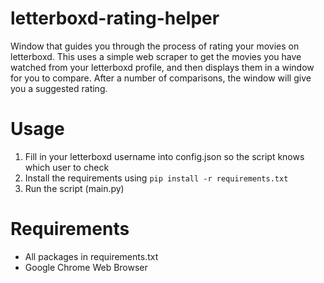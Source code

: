 # letterboxd-rating-helper
Window that guides you through the process of rating your movies on letterboxd.
This uses a simple web scraper to get the movies you have watched from your letterboxd profile, and then displays them in a window for you to compare. After a number of comparisons, the window will give you a suggested rating.

# Usage
1. Fill in your letterboxd username into config.json so the script knows which user to check
2. Install the requirements using `pip install -r requirements.txt`
3. Run the script (main.py)

# Requirements
- All packages in requirements.txt
- Google Chrome Web Browser